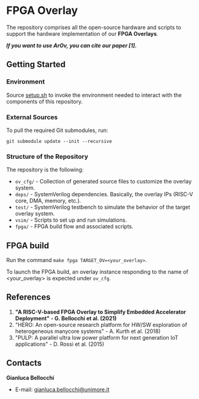 
# FPGA Overlay
The repository comprises all the open-source hardware and scripts to support the hardware implementation of our **FPGA Overlays**.

***If you want to use _ArOv_, you can cite our paper [1].***

## Getting Started

### Environment
Source [setup.sh](https://github.com/gbellocchi/xil_open_hw_23/blob/dev/setup.sh) to invoke the environment needed to interact with the components of this repository.
  
### External Sources

To pull the required Git submodules, run:
```branch
git submodule update --init --recursive
```

### Structure of the Repository
The repository is the following:

-  `ov_cfg/` - Collection of generated source files to customize the overlay system.
-  `deps/` - SystemVerilog dependencies. Basically, the overlay IPs (RISC-V core, DMA, memory, etc.).
-  `test/` - SystemVerilog testbench to simulate the behavior of the target overlay system.
-  `vsim/` - Scripts to set up and run simulations.
-  `fpga/` - FPGA build flow and associated scripts.

## FPGA build
Run the command `make fpga TARGET_OV=<your_overlay>`.

To launch the FPGA build, an overlay instance responding to the name of <your_overlay> is expected under `ov_cfg`.

## References
1) **"A RISC-V-based FPGA Overlay to Simplify Embedded Accelerator Deployment" - G. Bellocchi et al. (2021)**
2) "HERO: An open-source research platform for HW/SW exploration of heterogeneous manycore systems" - A. Kurth et al. (2018)
3) "PULP: A parallel ultra low power platform for next generation IoT applications" - D. Rossi et al. (2015)

## Contacts
**Gianluca Bellocchi**
* E-mail: <gianluca.bellocchi@unimore.it>